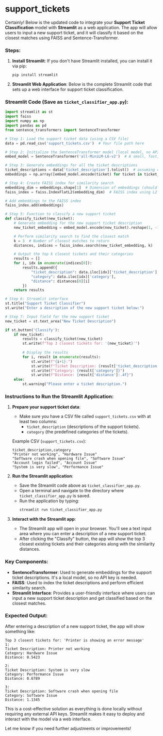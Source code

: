 # support_tickets

Certainly! Below is the updated code to integrate your **Support Ticket Classification** model with **Streamlit** as a web application. The app will allow users to input a new support ticket, and it will classify it based on the closest matches using FAISS and Sentence-Transformer.

### Steps:
1. **Install Streamlit**:
   If you don't have Streamlit installed, you can install it via pip:
   ```bash
   pip install streamlit
   ```

2. **Streamlit Web Application**:
   Below is the complete Streamlit code that sets up a web interface for support ticket classification.

### Streamlit Code (Save as `ticket_classifier_app.py`):
```python
import streamlit as st
import faiss
import numpy as np
import pandas as pd
from sentence_transformers import SentenceTransformer

# Step 1: Load the support ticket data (using a CSV file)
data = pd.read_csv('support_tickets.csv')  # Your file path here

# Step 2: Initialize the SentenceTransformer model (local model, no API key required)
embed_model = SentenceTransformer('all-MiniLM-L6-v2')  # A small, fast, and accurate model

# Step 3: Generate embeddings for all the ticket descriptions
ticket_descriptions = data['ticket_description'].tolist()  # assuming column is named 'ticket_description'
embeddings = np.array([embed_model.encode(ticket) for ticket in ticket_descriptions])

# Step 4: Create FAISS index for similarity search
embedding_dim = embeddings.shape[1]  # Dimension of embeddings (should match SentenceTransformer output)
faiss_index = faiss.IndexFlatL2(embedding_dim)  # FAISS index using L2 distance

# Add embeddings to the FAISS index
faiss_index.add(embeddings)

# Step 5: Function to classify a new support ticket
def classify_ticket(new_ticket):
    # Generate embedding for the new support ticket description
    new_ticket_embedding = embed_model.encode(new_ticket).reshape(1, -1)

    # Perform similarity search to find the closest match
    k = 3  # Number of closest matches to return
    distances, indices = faiss_index.search(new_ticket_embedding, k)

    # Output the top k closest tickets and their categories
    results = []
    for i, idx in enumerate(indices[0]):
        results.append({
            "ticket_description": data.iloc[idx]['ticket_description'],
            "category": data.iloc[idx]['category'],
            "distance": distances[0][i]
        })
    return results

# Step 6: Streamlit interface
st.title("Support Ticket Classifier")
st.write("Enter a description of the new support ticket below:")

# Step 7: Input field for the new support ticket
new_ticket = st.text_area("New Ticket Description")

if st.button('Classify'):
    if new_ticket:
        results = classify_ticket(new_ticket)
        st.write(f"Top 3 closest tickets for: '{new_ticket}'")
        
        # Display the results
        for i, result in enumerate(results):
            st.write(f"{i+1}:")
            st.write(f"Ticket Description: {result['ticket_description']}")
            st.write(f"Category: {result['category']}")
            st.write(f"Distance: {result['distance']:.4f}")
    else:
        st.warning("Please enter a ticket description.")

```

### Instructions to Run the Streamlit Application:
1. **Prepare your support ticket data**:
   - Make sure you have a CSV file called `support_tickets.csv` with at least two columns:
     - `ticket_description` (descriptions of the support tickets).
     - `category` (the predefined categories of the tickets).
   
   Example CSV (`support_tickets.csv`):
   ```csv
   ticket_description,category
   "Printer not working", "Hardware Issue"
   "Software crash when opening file", "Software Issue"
   "Account login failed", "Account Issue"
   "System is very slow", "Performance Issue"
   ```

2. **Run the Streamlit application**:
   - Save the Streamlit code above as `ticket_classifier_app.py`.
   - Open a terminal and navigate to the directory where `ticket_classifier_app.py` is saved.
   - Run the application by typing:
     ```bash
     streamlit run ticket_classifier_app.py
     ```

3. **Interact with the Streamlit app**:
   - The Streamlit app will open in your browser. You'll see a text input area where you can enter a description of a new support ticket.
   - After clicking the "Classify" button, the app will show the top 3 closest existing tickets and their categories along with the similarity distances.

### Key Components:
- **SentenceTransformer**: Used to generate embeddings for the support ticket descriptions. It's a local model, so no API key is needed.
- **FAISS**: Used to index the ticket descriptions and perform efficient similarity search.
- **Streamlit Interface**: Provides a user-friendly interface where users can input a new support ticket description and get classified based on the closest matches.

### Expected Output:
After entering a description of a new support ticket, the app will show something like:
```
Top 3 closest tickets for: 'Printer is showing an error message'
1:
Ticket Description: Printer not working
Category: Hardware Issue
Distance: 0.5423

2:
Ticket Description: System is very slow
Category: Performance Issue
Distance: 0.6789

3:
Ticket Description: Software crash when opening file
Category: Software Issue
Distance: 1.1345
```

This is a cost-effective solution as everything is done locally without requiring any external API keys. Streamlit makes it easy to deploy and interact with the model via a web interface.

Let me know if you need further adjustments or improvements!
